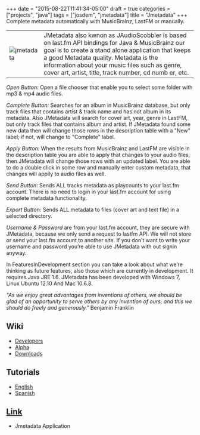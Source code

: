+++
date = "2015-08-22T11:41:34-05:00"
draft = true
categories = ["projects", "java"]
tags = ["josdem", "jmetadata"]
title = "Jmetadata"
+++
Complete metadata automatically with MusicBrainz, LastFM or manually.

|   |   |
|---|---|
|![jmetadata](../../images/jmetadata.png) | JMetadata also kwnon as JAudioScobbler is based on last.fm API bindings for Java & MusicBrainz our goal is to create a stand alone application that keeps a good Metadata quality. Metadata is the information about your music files such as genre, cover art, artist, title, track number, cd numb    er, etc.|

_Open Button:_ Open a file chooser that enable you to select some folder with mp3 & mp4 audio files.

_Complete Button:_ Searches for an album in MusicBrainz database, but only track files that contains artist & track name and has not album in its metadata. Also JMetadata will search for cover art, year, genre in LastFM, but only track files that contains album and artist. If JMetadata found some new data then will change those rows in the description table with a "New" label; if not, will change to "Complete" label.

_Apply Button:_ When the results from MusicBrainz and LastFM are visible in the description table you are able to apply that changes to your audio files, then JMetadata will change those rows with an updated label. You are able to do a double click in some row and manually enter custom metadata, that changes will appily to audio files as well.

_Send Button:_ Sends ALL tracks metadata as playcounts to your last.fm account. There is no need to login in your last.fm account for using complete metadata functionality.

_Export Button:_ Sends ALL metadata to files (cover art and text file) in a selected directory.

_Username & Password_ are from your last.fm account, they are secure with JMetadata, because we only send a request to lastfm API. We will not store or send your last.fm account to another site. If you don’t want to write your username and password you’re able to use JMetadata with out signin anyway.

In FeaturesInDevelopment section you can take a look about what we’re thinking as future features, also those which are currently in development. It requires Java JRE 1.6. JMetadata has been developed with Windows 7, Linux Ubuntu 12.10 And Mac 10.6.8.

_"As we enjoy great advantages from inventions of others, we should be glad of an opportunity to serve others by any invention of ours; and this we should do freely and generously."_ Benjamin Franklin

## Wiki

* [Developers](/jmetadata/developers)
* [Alpha](/jmetadata/alpha)
* [Downloads](/jmetadata/downloads)

## Tutorials

* [English](/jmetadata/tutorials)
* [Spanish](/jmetadata/tutorials_spanish)

## [Link](https://github.com/josdem/jmetadata)

* Jmetadata Application
